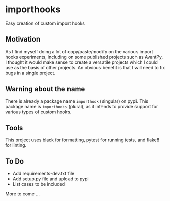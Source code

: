 # importhooks
Easy creation of custom import hooks

## Motivation

As I find myself doing a lot of copy/paste/modify on the various import
hooks experiments, including on some published projects such as AvantPy,
I thought it would make sense to create a versatile projects which I could
use as the basis of other projects.  An obvious benefit is that I will
need to fix bugs in a single project.

## Warning about the name

There is already a package name `importhook` (singular) on pypi.
This package name is `importhooks` (plural), as it intends to provide
support for various types of custom hooks.


## Tools

This project uses black for formatting, pytest for running tests,
and flake8 for linting.


## To Do

- Add requirements-dev.txt file
- Add setup.py file and upload to pypi
- List cases to be included


More to come ...

